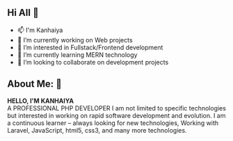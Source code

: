 ## Hi All 👋

<!--
**Kanhaiyag94/Kanhaiyag94** is a ✨ _special_ ✨ repository because its `README.md` (this file) appears on your GitHub profile.

Here are some ideas to get you started:
-->
- 📫 I'm Kanhaiya 
- 🔭 I’m currently working on Web projects
- 👀 I’m interested in Fullstack/Frontend development
- 🌱 I’m currently learning MERN technology
- 👯 I’m looking to collaborate on development projects

## About Me: 👋
<b>HELLO, I'M KANHAIYA</b> </br>
A PROFESSIONAL PHP DEVELOPER
I am not limited to specific technologies but interested in working on rapid software development and evolution. I am a continuous learner – always looking for new technologies, Working with Laravel, JavaScript, html5, css3, and many more technologies.

